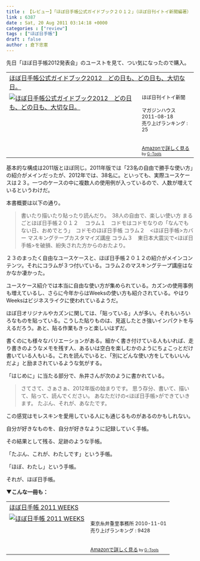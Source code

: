 ```yaml
---
title : 【レビュー】「ほぼ日手帳公式ガイドブック２０１２」（ほぼ日刊イトイ新聞編著）
link : 6387
date : Sat, 20 Aug 2011 03:14:18 +0000
categories : ["review"]
tags : ["ほぼ日手帳"]
draft : false
author : 倉下忠憲
---
```


先日「ほぼ日手帳2012発表会」のユーストを見て、つい気になったので購入。

<table  border="0" cellpadding="5"><tr><td colspan="2"><a href="http://www.amazon.co.jp/exec/obidos/ASIN/4838722923/goodpic-22/" target="_top">ほぼ日手帳公式ガイドブック2012　どの日も、どの日も、大切な日。</a></td></tr><tr><td valign="top"><a href="http://www.amazon.co.jp/exec/obidos/ASIN/4838722923/goodpic-22/" target="_top"><img src="http://ecx.images-amazon.com/images/I/41Q7WiOMtaL._SL160_.jpg" border="0" alt="ほぼ日手帳公式ガイドブック2012　どの日も、どの日も、大切な日。" /></a></td><td valign="top"><font size="-1">ほぼ日刊イトイ新聞 <br /><br />マガジンハウス  2011-08-18<br />売り上げランキング : 25<br /><br /><br /><a href="http://www.amazon.co.jp/exec/obidos/ASIN/4838722923/goodpic-22/" target="_top">Amazonで詳しく見る</a></font><font size="-2"> by <a href="http://www.goodpic.com/mt/aws/index.html" >G-Tools</a></font></td></tr></table>


基本的な構成は2011版とほぼ同じ。2011年版では「23名の自由で勝手な使い方」の紹介がメインだったが、2012年では、38名に。といっても、実際ユースケースは２３。一つのケースの中に複数人の使用例が入っているので、人数が増えているというわけだ。

本書概要は以下の通り。


<blockquote>
書いたり描いたり貼ったり読んだり。　38人の自由で、楽しい使い方
まるごとほぼ日手帳２０１２　
コラム１　コドモはコドモなりの「なんでもない日、おめでとう」　コドモのほぼ日手帳
コラム２　<ほぼ日手帳>カバー マスキングテープカスタマイズ講座
コラム３　東日本大震災で<ほぼ日手帳>を破損、紛失された方からのおたより。</blockquote>

２３のまったく自由なユースケースと、ほぼ日手帳２０１２の紹介がメインコンテンツ。それにコラムが３つ付いている。コラム２のマスキングテープ講座はなかなか凄かった。

ユースケース紹介では本当に自由な使い方が集められている。カズンの使用事例も増えているし、さらに今年からはWeeksの使い方も紹介されている。やはりWeeksはビジネスライクに使われているようだ。

ほぼ日オリジナルやカズンに関しては、「貼っている」人が多い。それもいろいろなものを貼っている。こうした貼りものは、見返したとき強いインパクトを与えるだろう。あと、貼る作業もきっと楽しいはずだ。

書くのにも様々なバリエーションがある。細かく書き付けている人もいれば、走り書きのようなメモを残す人、あるいは空白を楽しむかのようにちょこっとだけ書いている人もいる。これを読んでいると、「別にどんな使い方をしてもいいんだよ」と励まされているような気がする。

「はじめに」に当たる部分で、糸井さんが次のように書かれている。

<blockquote>
さてさて、さぁさぁ、2012年版の始まりです。
思う存分、書いて、描いて、貼って、読んでください。
あなただけの<ほぼ日手帳>ができていきます。
たぶん、それが、あなたです。
</blockquote>

この感覚はモレスキンを愛用している人にも通じるものがあるのかもしれない。

自分が好きなものを、自分が好きなように記録していく手帳。

その結果として残る、足跡のような手帳。

「たぶん、これが、わたしです」という手帳。

「ほぼ、わたし」という手帳。

それが、ほぼ日手帳。

<strong>▼こんな一冊も：</strong>
<table  border="0" cellpadding="5"><tr><td colspan="2"><a href="http://www.amazon.co.jp/exec/obidos/ASIN/4902516357/goodpic-22/" target="_top">ほぼ日手帳 2011 WEEKS</a></td></tr><tr><td valign="top"><a href="http://www.amazon.co.jp/exec/obidos/ASIN/4902516357/goodpic-22/" target="_top"><img src="http://ecx.images-amazon.com/images/I/419maj6T7vL._SL160_.jpg" border="0" alt="ほぼ日手帳 2011 WEEKS" /></a></td><td valign="top"><font size="-1"><br />東京糸井重里事務所  2010-11-01<br />売り上げランキング : 9428<br /><br /><br /><a href="http://www.amazon.co.jp/exec/obidos/ASIN/4902516357/goodpic-22/" target="_top">Amazonで詳しく見る</a></font><font size="-2"> by <a href="http://www.goodpic.com/mt/aws/index.html" >G-Tools</a></font></td></tr></table>

